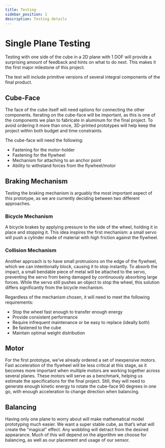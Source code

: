 ```yaml
---
title: Testing
sidebar_position: 1
description: Testing details
---
```



# Single Plane Testing

Testing with one side of the cube in a 2D plane with 1 DOF will provide a surprising amount of feedback and hints on what to do next. This makes it the first major milestone of this project.

The test will include primitive versions of several integral components of the final product.

## Cube-Face

The face of the cube itself will need options for connecting the other components. Iterating on the cube-face will be important, as this is one of the components we plan to fabricate in aluminum for the final project. To avoid ordering it more than once, 3D-printed prototypes will help keep the project within both budget and time constraints.

The cube-face will need the following:

 -   Fastening for the motor-holder
 -   Fastening for the flywheel
 -   Mechanism for attaching to an anchor point
 -   Ability to withstand forces from the flywheel/motor

## Braking Mechanism

Testing the braking mechanism is arguably the most important aspect of this prototype, as we are currently deciding between two different approaches.

### Bicycle Mechanism

A bicycle brakes by applying pressure to the side of the wheel, holding it in place and stopping it. This idea inspires the first mechanism: a small servo will push a cylinder made of material with high friction against the flywheel.

### Collision Mechanism

Another approach is to have small protrusions on the edge of the flywheel, which we can intentionally block, causing it to stop instantly. To absorb the impact, a small bendable piece of metal will be attached to the servo, preventing the servo from being damaged by continuously absorbing large forces. While the servo still pushes an object to stop the wheel, this solution differs significantly from the bicycle mechanism.

Regardless of the mechanism chosen, it will need to meet the following requirements:

 -   Stop the wheel fast enough to transfer enough energy
 -   Provide consistent performance
 -   Require infrequent maintenance or be easy to replace (ideally both)
 -   Be fastened to the cube
 -   Maintain optimal weight distribution

## Motor

For the first prototype, we’ve already ordered a set of inexpensive motors. Fast acceleration of the flywheel will be less critical at this stage, as it becomes more important when multiple motors are working together across several planes. These motors will serve as a benchmark, helping us estimate the specifications for the final project. Still, they will need to generate enough kinetic energy to rotate the cube-face 90 degrees in one go, with enough acceleration to change direction when balancing.

## Balancing

Having only one plane to worry about will make mathematical model prototyping much easier. We want a super stable cube, as that’s what will create the "magical" effect. Any wobbling will detract from the desired appearance. Much of this will depend on the algorithm we choose for balancing, as well as our placement and usage of our sensor.


